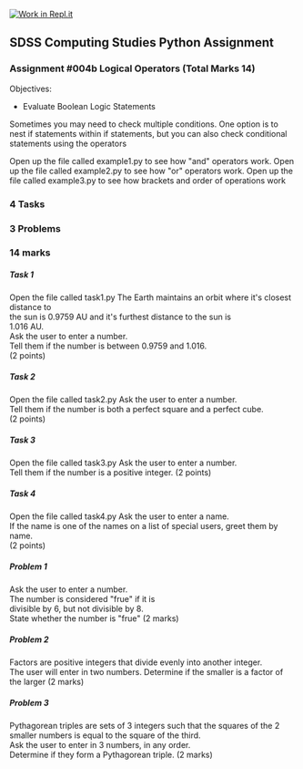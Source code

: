 [![Work in Repl.it](https://classroom.github.com/assets/work-in-replit-14baed9a392b3a25080506f3b7b6d57f295ec2978f6f33ec97e36a161684cbe9.svg)](https://classroom.github.com/online_ide?assignment_repo_id=3262117&assignment_repo_type=AssignmentRepo)
## SDSS Computing Studies Python Assignment
### Assignment #004b Logical Operators (Total Marks 14)

Objectives:
* Evaluate Boolean Logic Statements

Sometimes you may need to check multiple conditions.  One option is to nest if statements
within if statements, but you can also check conditional statements using the operators 

Open up the file called example1.py to see how "and" operators work.
Open up the file called example2.py to see how "or" operators work.
Open up the file called example3.py to see how brackets and order of operations work

### 4 Tasks
### 3 Problems
### 14 marks

##### Task 1
Open the file called task1.py
The Earth maintains an orbit where it's closest distance to \
the sun is 0.9759 AU and it's furthest distance to the sun is \
1.016 AU. \
Ask the user to enter a number. \
Tell them if the number is between 0.9759 and 1.016.\
(2 points) 

##### Task 2
Open the file called task2.py
Ask the user to enter a number. \
Tell them if the number is both a perfect square and a perfect cube.\
(2 points) 

##### Task 3
Open the file called task3.py
Ask the user to enter a number. \
Tell them if the number is a positive integer.
(2 points) 

##### Task 4
Open the file called task4.py
Ask the user to enter a name. \
If the name is one of the names on a list of special users, greet them by name. \
(2 points) 

##### Problem 1
Ask the user to enter a number. \
The number is considered "frue" if it is \
divisible by 6, but not divisible by 8. \
State whether the number is "frue"
(2 marks)

##### Problem 2
Factors are positive integers that divide evenly into another integer. \
The user will enter in two numbers.  Determine if the smaller is a factor 
of the larger
(2 marks)

##### Problem 3
Pythagorean triples are sets of 3 integers such that the squares of the
2 smaller numbers is equal to the square of the third. \
Ask the user to enter in 3 numbers, in any order. \
Determine if they form a Pythagorean triple.
(2 marks)





